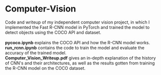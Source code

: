 # Computer-Vision
Code and writeup of my independent computer vision project, in which I implemented the Fast R-CNN model in PyTorch and trained the model to detect objects using the COCO API and dataset.<br><br>
**pycoco.ipynb** explains the COCO API and how the R-CNN model works.<br>
**run_rcnn.ipynb** contains the code to train the model and evaluate the accuracy of the trained model.<br>
**Computer_Vision_Writeup.pdf** gives an in-depth explanation of the history of CNN's and their architectures, as well as the results gotten from training the R-CNN model on the COCO dataset.
